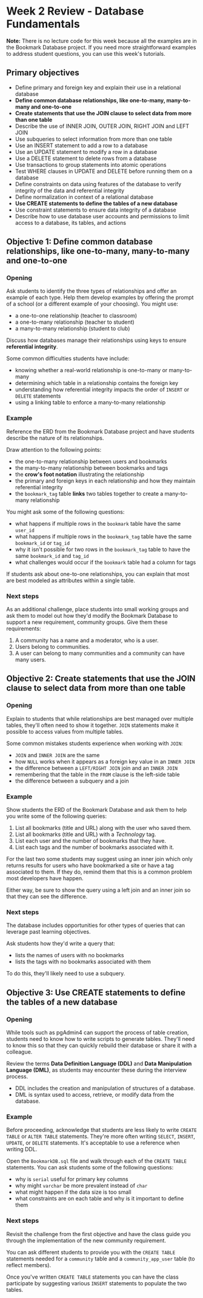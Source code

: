 # Week 2 Review - Database Fundamentals

**Note:** There is no lecture code for this week because all the examples are in the Bookmark Database project. If you need more straightforward examples to address student questions, you can use this week's tutorials.

## Primary objectives

- Define primary and foreign key and explain their use in a relational database
- **Define common database relationships, like one-to-many, many-to-many and one-to-one**
- **Create statements that use the JOIN clause to select data from more than one table**
- Describe the use of INNER JOIN, OUTER JOIN, RIGHT JOIN and LEFT JOIN
- Use subqueries to select information from more than one table
- Use an INSERT statement to add a row to a database
- Use an UPDATE statement to modify a row in a database
- Use a DELETE statement to delete rows from a database
- Use transactions to group statements into atomic operations
- Test WHERE clauses in UPDATE and DELETE before running them on a database
- Define constraints on data using features of the database to verify integrity of the data and referential integrity
- Define normalization in context of a relational database
- **Use CREATE statements to define the tables of a new database**
- Use constraint statements to ensure data integrity of a database
- Describe how to use database user accounts and permissions to limit access to a database, its tables, and actions

## Objective 1: Define common database relationships, like one-to-many, many-to-many and one-to-one

### Opening

Ask students to identify the three types of relationships and offer an example of each type. Help them develop examples by offering the prompt of a school (or a different example of your choosing). You might use:

* a one-to-one relationship (teacher to classroom)
* a one-to-many relationship (teacher to student)
* a many-to-many relationship (student to club) 

Discuss how databases manage their relationships using keys to ensure **referential integrity**.

Some common difficulties students have include:
* knowing whether a real-world relationship is one-to-many or many-to-many
* determining which table in a relationship contains the foreign key
* understanding how referential integrity impacts the order of `INSERT` or `DELETE` statements
* using a linking table to enforce a many-to-many relationship

### Example

Reference the ERD from the Bookmark Database project and have students describe the nature of its relationships.

Draw attention to the following points:
* the one-to-many relationship between users and bookmarks
* the many-to-many relationship between bookmarks and tags
* the **crow's foot notation** illustrating the relationship
* the primary and foreign keys in each relationship and how they maintain referential integrity
* the `bookmark_tag` table **links** two tables together to create a many-to-many relationship

You might ask some of the following questions:
* what happens if multiple rows in the `bookmark` table have the same `user_id`
* what happens if multiple rows in the `bookmark_tag` table have the same `bookmark_id` or `tag_id`
* why it isn't possible for two rows in the `bookmark_tag` table to have the same `bookmark_id` and `tag_id`
* what challenges would occur if the `bookmark` table had a column for tags

If students ask about one-to-one relationships, you can explain that most are best modeled as attributes within a single table. 

### Next steps

As an additional challenge, place students into small working groups and ask them to model out how they'd modify the Bookmark Database to support a new requirement, community groups. Give them these requirements:
1. A community has a name and a moderator, who is a user.
2. Users belong to communities.
3. A user can belong to many communities and a community can have many users.

## Objective 2: Create statements that use the JOIN clause to select data from more than one table

### Opening

Explain to students that while relationships are best managed over multiple tables, they'll often need to show it together. `JOIN` statements make it possible to access values from multiple tables.

Some common mistakes students experience when working with `JOIN`:
* `JOIN` and `INNER JOIN` are the same
* how `NULL` works when it appears as a foreign key value in an `INNER JOIN`
* the difference between a `LEFT/RIGHT JOIN` join and an `INNER JOIN`
* remembering that the table in the `FROM` clause is the left-side table
* the difference between a subquery and a join

### Example

Show students the ERD of the Bookmark Database and ask them to help you write some of the following queries:
1. List all bookmarks (title and URL) along with the user who saved them.
2. List all bookmarks (title and URL) with a *Technology* tag.
3. List each user and the number of bookmarks that they have.
4. List each tags and the number of bookmarks associated with it.

For the last two some students may suggest using an inner join which only returns results for users who have bookmarked a site or have a tag associated to them. If they do, remind them that this is a common problem most developers have happen.

Either way, be sure to show the query using a left join and an inner join so that they can see the difference.

### Next steps

The database includes opportunities for other types of queries that can leverage past learning objectives.

Ask students how they'd write a query that:
* lists the names of users with no bookmarks
* lists the tags with no bookmarks associated with them

To do this, they'll likely need to use a subquery.

## Objective 3: Use CREATE statements to define the tables of a new database

### Opening

While tools such as pgAdmin4 can support the process of table creation, students need to know how to write scripts to generate tables. They'll need to know this so that they can quickly rebuild their database or share it with a colleague.

Review the terms **Data Definition Language (DDL)** and **Data Manipulation Language (DML)**, as students may encounter these during the interview process.

* DDL includes the creation and manipulation of structures of a database.
* DML is syntax used to access, retrieve, or modify data from the database.

### Example

Before proceeding, acknowledge that students are less likely to write `CREATE TABLE` or `ALTER TABLE` statements. They're more often writing `SELECT`, `INSERT`, `UPDATE`, or `DELETE` statements. It's acceptable to use a reference when writing DDL.

Open the `BookmarkDB.sql` file and walk through each of the `CREATE TABLE` statements. You can ask students some of the following questions:
* why is `serial` useful for primary key columns
* why might `varchar` be more prevalent instead of `char`
* what might happen if the data size is too small
* what constraints are on each table and why is it important to define them

### Next steps

Revisit the challenge from the first objective and have the class guide you through the implementation of the new community requirement.

You can ask different students to provide you with the `CREATE TABLE` statements needed for a `community` table and a `community_app_user` table (to reflect members).

Once you've written `CREATE TABLE` statements you can have the class participate by suggesting various `INSERT` statements to populate the two tables.